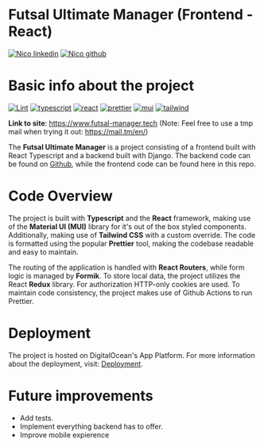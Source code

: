 # Futsal Ultimate Manager (Frontend - React)
[![Nico linkedin](https://img.shields.io/badge/LinkedIn-0077B5?style=for-the-badge&logo=linkedin&logoColor=white)](https://www.linkedin.com/in/nicolasmaskal/)
[![Nico github](https://img.shields.io/badge/GitHub-Nicolas264859-181717.svg?style=flat&logo=github)](https://github.com/Nicolas264859)


# Basic info about the project
[![Lint](https://github.com/Nicolas264859/Futsal-Sim-FE/actions/workflows/react.yml/badge.svg)](https://github.com/Nicolas264859/Futsal-Sim-FE/actions/workflows/react.yml)
[![typescript](https://img.shields.io/badge/TypeScript-007ACC?style=for-the-badge&logo=typescript&logoColor=white)](https://www.typescriptlang.org/)
[![react](https://img.shields.io/badge/React-20232A?style=for-the-badge&logo=react&logoColor=61DAFB)](https://reactjs.org/)
[![prettier](https://img.shields.io/badge/prettier-1A2C34?style=for-the-badge&logo=prettier&logoColor=F7BA3E)](https://prettier.io/)
[![mui](https://img.shields.io/badge/Material--UI-0081CB?style=for-the-badge&logo=material-ui&logoColor=white)](https://mui.com/)
[![tailwind](https://img.shields.io/badge/Tailwind_CSS-38B2AC?style=for-the-badge&logo=tailwind-css&logoColor=white)](https://tailwindcss.com/)


**Link to site**: https://www.futsal-manager.tech (Note: Feel free to use a tmp mail when trying it out: https://mail.tm/en/)

The **Futsal Ultimate Manager** is a project consisting of a frontend built with React Typescript and a backend built with Django. The backend code can be found on [Github](https://github.com/Nicolas264859/Futsal-sim-BE),
while the frontend code can be found here in this repo. 

# Code Overview
The project is built with **Typescript** and the **React** framework, making use of the **Material UI (MUI)** library for it's out of the box styled components. Additionally, making use of  **Tailwind CSS** with a custom override. The code is formatted using the popular **Prettier** tool, making the codebase readable and easy to maintain. 

The routing of the application is handled with **React Routers**, while form logic is managed by **Formik**. To store local data, the project utilizes the React **Redux** library. For authorization HTTP-only cookies are used. To maintain code consistency, the project makes use of Github Actions to run Prettier.

# Deployment
The project is hosted on DigitalOcean's App Platform. For more information about the deployment, 
visit: [Deployment](https://github.com/Nicolas264859/Futsal-Sim-BE#deployment).

# Future improvements
* Add tests.
* Implement everything backend has to offer.
* Improve mobile expierence